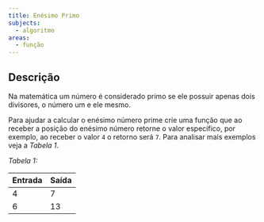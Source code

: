 ```yaml
---
title: Enésimo Primo
subjects:
  - algoritmo
areas:
  - função
---
```


## Descrição

Na matemática um número é considerado primo se ele possuir apenas dois divisores, o número um e ele mesmo.

Para ajudar a calcular o enésimo número prime crie uma função que ao receber a posição do enésimo número retorne o valor específico, por exemplo, ao receber o valor `4` o retorno será `7`. Para analisar mais exemplos veja a _Tabela 1_.

_Tabela 1:_

| Entrada | Saída |
| ------- | ----- |
| 4       | 7     |
| 6       | 13    |
